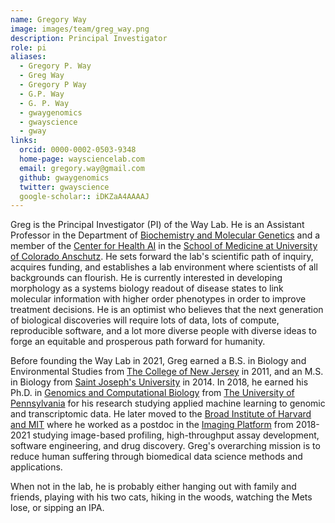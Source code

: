 ```yaml
---
name: Gregory Way
image: images/team/greg_way.png
description: Principal Investigator
role: pi
aliases:
  - Gregory P. Way
  - Greg Way
  - Gregory P Way
  - G.P. Way
  - G. P. Way
  - gwaygenomics
  - gwayscience
  - gway
links:
  orcid: 0000-0002-0503-9348
  home-page: waysciencelab.com
  email: gregory.way@gmail.com
  github: gwaygenomics
  twitter: gwayscience
  google-scholar:: iDKZaA4AAAAJ
---
```



Greg is the Principal Investigator (PI) of the Way Lab.
He is an Assistant Professor in the Department of [Biochemistry and Molecular Genetics](https://medschool.cuanschutz.edu/biochemistry) and a member of the [Center for Health AI](https://medschool.cuanschutz.edu/ai) in the [School of Medicine at University of Colorado Anschutz](https://medschool.cuanschutz.edu/).
He sets forward the lab's scientific path of inquiry, acquires funding, and establishes a lab environment where scientists of all backgrounds can flourish.
He is currently interested in developing morphology as a systems biology readout of disease states to link molecular information with higher order phenotypes in order to improve treatment decisions.
He is an optimist who believes that the next generation of biological discoveries will require lots of data, lots of compute, reproducible software, and a lot more diverse people with diverse ideas to forge an equitable and prosperous path forward for humanity.

Before founding the Way Lab in 2021, Greg earned a B.S. in Biology and Environmental Studies from [The College of New Jersey](https://tcnj.edu/) in 2011, and an M.S. in Biology from [Saint Joseph's University](https://www.sju.edu/) in 2014.
In 2018, he earned his Ph.D. in [Genomics and Computational Biology](https://www.med.upenn.edu/gcb/) from [The University of Pennsylvania](https://www.upenn.edu/) for his research studying applied machine learning to genomic and transcriptomic data.
He later moved to the [Broad Institute of Harvard and MIT](https://www.broadinstitute.org/) where he worked as a postdoc in the [Imaging Platform](https://www.broadinstitute.org/imaging) from 2018-2021 studying image-based profiling, high-throughput assay development, software engineering, and drug discovery.
Greg's overarching mission is to reduce human suffering through biomedical data science methods and applications.

When not in the lab, he is probably either hanging out with family and friends, playing with his two cats, hiking in the woods, watching the Mets lose, or sipping an IPA.
